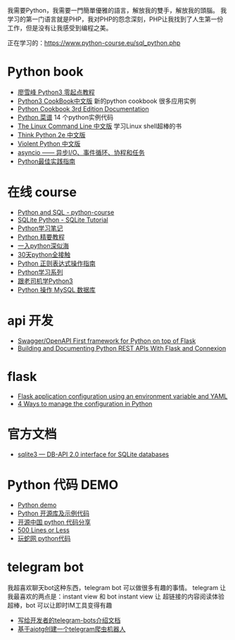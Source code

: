 我需要Python，我需要一門簡單優雅的語言，解放我的雙手，解放我的頭腦。
我学习的第一门语言就是PHP，我对PHP的怨念深刻，PHP让我找到了人生第一份工作，但是没有让我感受到编程之美。

正在学习的：<https://www.python-course.eu/sql_python.php>

# Python book
- [廖雪峰 Python3 零起点教程](https://www.kancloud.cn/thinkphp/python-guide)
- [Python3 CookBook中文版](https://www.kancloud.cn/kancloud/python3-cookbook) 新的python cookbook 很多应用实例 
- [Python Cookbook 3rd Edition Documentation](https://python3-cookbook.readthedocs.io/zh_CN/latest/index.html)
- [Python 菜谱](https://www.kancloud.cn/thinkphp/python-cookbook) 14 个python实例代码
- [The Linux Command Line 中文版](https://www.kancloud.cn/thinkphp/linux-command-line) 学习Linux shell超棒的书
- [Think Python 2e 中文版](https://www.kancloud.cn/wizardforcel/think-python-2e)
- [Violent Python 中文版](https://www.kancloud.cn/wizardforcel/violent-python)
- [asyncio —— 异步I/O、事件循环、协程和任务](https://docs.python.org/3/library/asyncio.html)
- [Python最佳实践指南](https://pythonguidecn.readthedocs.io/zh/latest/)

# 在线 course
- [Python and SQL - python-course](https://www.python-course.eu/sql_python.php)
- [SQLite Python - SQLite Tutorial](http://www.sqlitetutorial.net/sqlite-python/)
- [Python学习笔记](https://www.kancloud.cn/digest/python-notes#/catalog)
- [Python 精要教程](https://www.kancloud.cn/wizardforcel/python-essential-tutorial)
- [一入python深似海](https://www.kancloud.cn/digest/learnpython)
- [30天python全接触](https://www.kancloud.cn/digest/tibpy)
- [Python 正则表达式操作指南](https://www.kancloud.cn/wizardforcel/py-re-guide)
- [Python学习系列](https://www.kancloud.cn/digest/eastmount-python#/catalog)
- [跟老司机学Python3](https://www.kancloud.cn/airvip/air20170809)
- [Python 操作 MySQL 数据库](http://www.runoob.com/python/python-mysql.html)

# api 开发
- [Swagger/OpenAPI First framework for Python on top of Flask](https://github.com/zalando/connexion)
- [Building and Documenting Python REST APIs With Flask and Connexion](https://realpython.com/flask-connexion-rest-api/)

# flask
- [Flask application configuration using an environment variable and YAML](https://gist.github.com/mattupstate/2046115)
- [4 Ways to manage the configuration in Python](https://hackernoon.com/4-ways-to-manage-the-configuration-in-python-4623049e841b)

# 官方文档 
- [sqlite3 — DB-API 2.0 interface for SQLite databases](https://pysqlite.readthedocs.io/en/latest/sqlite3.html)


# Python 代码 DEMO
- [Python demo](https://github.com/mgss/python-demo)
- [Python 开源库及示例代码](https://github.com/programthink/opensource/blob/master/libs/python.wiki)
- [开源中国 python 代码分享](https://www.oschina.net/code/list/7/python)
- [500 Lines or Less](https://github.com/aosabook/500lines)
- [玩蛇网 python代码](http://www.iplaypy.com/code/)


# telegram bot
我超喜欢聊天bot这种东西，telegram bot 可以做很多有趣的事情。
telegram 让我最喜欢的两点是：instant view 和 bot
instant view 让 超链接的内容阅读体验超棒，bot 可以让即时IM工具变得有趣

- [写给开发者的telegram-bots介绍文档](https://yangsoon.github.io/2017/11/21/telegram-bots-for-developers/)
- [基于aiotg创建一个telegram爬虫机器人]( https://yangsoon.github.io/2018/04/14/用aiotg开发一个telegram爬虫机器人/)